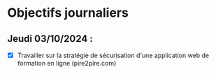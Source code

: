 # Objectifs journaliers

## Jeudi 03/10/2024 :

- [x] Travailler sur la stratégie de sécurisation d'une application web de formation en ligne (pire2pire.com)

